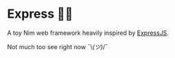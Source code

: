 
# Express 🚀🌘

A toy Nim web framework heavily inspired by [ExpressJS](https://expressjs.com/).

Not much too see right now ¯\\_(ツ)_/¯
